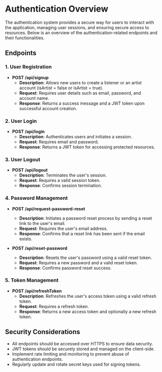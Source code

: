 # Authentication Overview

The authentication system provides a secure way for users to interact with the application, managing user sessions, and ensuring secure access to resources. Below is an overview of the authentication-related endpoints and their functionalities.

## Endpoints

### 1. User Registration
- **POST /api/signup**
  - **Description**: Allows new users to create a listener or an artist account (isArtist = false or isArtist = true).
  - **Request**: Requires user details such as email, password, and account name.
  - **Response**: Returns a success message and a JWT token upon successful account creation.

### 2. User Login
- **POST /api/login**
  - **Description**: Authenticates users and initiates a session.
  - **Request**: Requires email and password.
  - **Response**: Returns a JWT token for accessing protected resources.

### 3. User Logout
- **POST /api/logout**
  - **Description**: Terminates the user's session.
  - **Request**: Requires a valid session token.
  - **Response**: Confirms session termination.

### 4. Password Management
- **POST /api/request-password-reset**
  - **Description**: Initiates a password reset process by sending a reset link to the user's email.
  - **Request**: Requires the user's email address.
  - **Response**: Confirms that a reset link has been sent if the email exists.

- **POST /api/reset-password**
  - **Description**: Resets the user's password using a valid reset token.
  - **Request**: Requires a new password and a valid reset token.
  - **Response**: Confirms password reset success.

### 5. Token Management
- **POST /api/refreshToken**
  - **Description**: Refreshes the user's access token using a valid refresh token.
  - **Request**: Requires a refresh token.
  - **Response**: Returns a new access token and optionally a new refresh token.

## Security Considerations
- All endpoints should be accessed over HTTPS to ensure data security.
- JWT tokens should be securely stored and managed on the client-side.
- Implement rate limiting and monitoring to prevent abuse of authentication endpoints.
- Regularly update and rotate secret keys used for signing tokens.